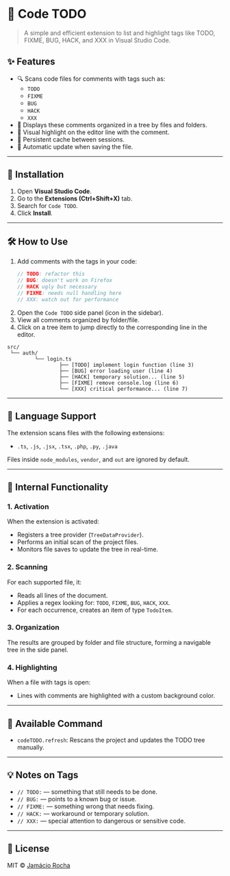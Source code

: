 # 🧭 Code TODO

> A simple and efficient extension to list and highlight tags like TODO, FIXME, BUG, HACK, and XXX in Visual Studio Code.

## ✨ Features

- 🔍 Scans code files for comments with tags such as:
  - `TODO`
  - `FIXME`
  - `BUG`
  - `HACK`
  - `XXX`
- 📁 Displays these comments organized in a tree by files and folders.
- 🎯 Visual highlight on the editor line with the comment.
- 🧠 Persistent cache between sessions.
- 🔄 Automatic update when saving the file.

---

## 🚀 Installation

1. Open **Visual Studio Code**.
2. Go to the **Extensions (Ctrl+Shift+X)** tab.
3. Search for `Code TODO`.
4. Click **Install**.

---

## 🛠️ How to Use

1. Add comments with the tags in your code:
   ```js
   // TODO: refactor this
   // BUG: doesn't work on Firefox
   // HACK ugly but necessary
   // FIXME: needs null handling here
   // XXX: watch out for performance
   ```
2. Open the `Code TODO` side panel (icon in the sidebar).
3. View all comments organized by folder/file.
4. Click on a tree item to jump directly to the corresponding line in the editor.

```
src/
 └── auth/
         └── login.ts
                 ├── [TODO] implement login function (line 3)
                 ├── [BUG] error loading user (line 4)
                 ├── [HACK] temporary solution... (line 5)
                 ├── [FIXME] remove console.log (line 6)
                 └── [XXX] critical performance... (line 7)
```

---

## 📂 Language Support

The extension scans files with the following extensions:

- `.ts`, `.js`, `.jsx`, `.tsx`, `.php`, `.py`, `.java`

Files inside `node_modules`, `vendor`, and `out` are ignored by default.

---

## 🧪 Internal Functionality

### 1. Activation

When the extension is activated:

- Registers a tree provider (`TreeDataProvider`).
- Performs an initial scan of the project files.
- Monitors file saves to update the tree in real-time.

### 2. Scanning

For each supported file, it:

- Reads all lines of the document.
- Applies a regex looking for: `TODO`, `FIXME`, `BUG`, `HACK`, `XXX`.
- For each occurrence, creates an item of type `TodoItem`.

### 3. Organization

The results are grouped by folder and file structure, forming a navigable tree in the side panel.

### 4. Highlighting

When a file with tags is open:

- Lines with comments are highlighted with a custom background color.

---

## 🔄 Available Command

- `codeTODO.refresh`: Rescans the project and updates the TODO tree manually.

---

## 💡 Notes on Tags

- `// TODO:` — something that still needs to be done.
- `// BUG:` — points to a known bug or issue.
- `// FIXME:` — something wrong that needs fixing.
- `// HACK:` — workaround or temporary solution.
- `// XXX:` — special attention to dangerous or sensitive code.

---

## 📝 License

MIT © [Jamácio Rocha](https://github.com/jamacio)
